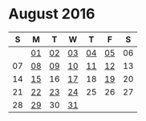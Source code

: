 # August 2016

| S | M | T | W | T | F | S |
|---|---|---|---|---|---|---|
|   | [01](01.md) | [02](02.md) | [03](03.md) | [04](04.md) | [05](05.md) | 06 |
| 07 | [08](08.md) | [09](09.md) | [10](10.md) | [11](11.md) | [12](12.md) | 13 |
| 14 | [15](15.md) | 16 | [17](17.md) | 18 | [19](19.md) | 20 |
| 21 | [22](22.md) | [23](23.md) | [24](24.md) | 25 | 26 | 27 |
| 28 | [29](29.md) | 30 | [31](31.md) |  |  |  |